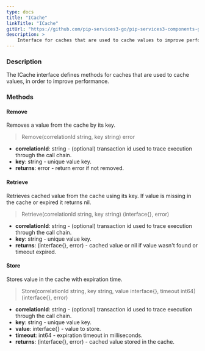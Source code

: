 ```yaml
---
type: docs
title: "ICache"
linkTitle: "ICache"
gitUrl: "https://github.com/pip-services3-go/pip-services3-components-go"
description: >
    Interface for caches that are used to cache values to improve performance.
---
```


### Description

The ICache interface defines methods for caches that are used to cache values, in order to improve performance.

### Methods

#### Remove
Removes a value from the cache by its key.

> Remove(correlationId string, key string) error

- **correlationId**: string - (optional) transaction id used to trace execution through the call chain.
- **key**: string - unique value key.
- **returns**: error - return error if not removed.

#### Retrieve
Retrieves cached value from the cache using its key.
If value is missing in the cache or expired it returns nil.

> Retrieve(correlationId string, key string) (interface{}, error)

- **correlationId**: string - (optional) transaction id used to trace execution through the call chain.
- **key**: string - unique value key.
- **returns**: (interface{}, error) - cached value or nil if value wasn't found or timeout expired.


#### Store
Stores value in the cache with expiration time.

> Store(correlationId string, key string, value interface{}, timeout int64) (interface{}, error)

- **correlationId**: string - (optional) transaction id used to trace execution through the call chain.
- **key**: string - unique value key.
- **value**: interface{} - value to store.
- **timeout**: int64 - expiration timeout in milliseconds.
- **returns**: (interface{}, error) - cached value stored in the cache.
